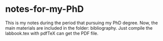 # notes-for-my-PhD
This is my notes during the period that pursuing my PhD degree. 
Now, the main materials are included in the folder: bibliography.
Just compile the labbook.tex with pdfTeX can get the PDF file.
